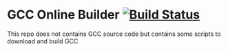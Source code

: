 
# GCC Online Builder [![Build Status](https://travis-ci.org/KSXGitHub/gcc-online-builder.svg?branch=master)](https://travis-ci.org/KSXGitHub/gcc-online-builder)

This repo does not contains GCC source code but contains some scripts to download and build GCC
